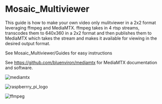 # Mosaic_Multiviewer
This guide is how to make your own video only mulitviewer in a 2x2 format leveraging ffmpeg and MediaMTX. ffmpeg takes in 4 rtsp streams, transcodes them to 640x360 in a 2x2 format and then publishes them to MediaMTX which takes the stream and makes it available for viewing in the desired output format. 


See Mosaic_Multiviewer/Guides for easy instructions

See https://github.com/bluenviron/mediamtx for MediaMTX documentation and software. 

![mediamtx](https://github.com/user-attachments/assets/d5ef18ba-e769-41ff-b03b-f7bcd06f09e7)

![raspberrry_pi_logo](https://github.com/user-attachments/assets/30d1feb1-822c-476b-8b48-9ae4aaa334ad)

![ffmpeg](https://github.com/user-attachments/assets/eb4cb690-2591-4caf-99fb-109cd2041f48)
